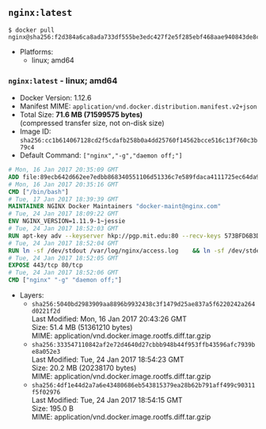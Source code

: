 ## `nginx:latest`

```console
$ docker pull nginx@sha256:f2d384a6ca8ada733df555be3edc427f2e5f285ebf468aae940843de8cf74645
```

-	Platforms:
	-	linux; amd64

### `nginx:latest` - linux; amd64

-	Docker Version: 1.12.6
-	Manifest MIME: `application/vnd.docker.distribution.manifest.v2+json`
-	Total Size: **71.6 MB (71599575 bytes)**  
	(compressed transfer size, not on-disk size)
-	Image ID: `sha256:cc1b614067128cd2f5cdafb258b0a4dd25760f14562bcce516c13f760c3b79c4`
-	Default Command: `["nginx","-g","daemon off;"]`

```dockerfile
# Mon, 16 Jan 2017 20:35:09 GMT
ADD file:89ecb642d662ee7edbb868340551106d51336c7e589fdaca4111725ec64da957 in / 
# Mon, 16 Jan 2017 20:35:16 GMT
CMD ["/bin/bash"]
# Tue, 17 Jan 2017 18:39:39 GMT
MAINTAINER NGINX Docker Maintainers "docker-maint@nginx.com"
# Tue, 24 Jan 2017 18:09:22 GMT
ENV NGINX_VERSION=1.11.9-1~jessie
# Tue, 24 Jan 2017 18:52:03 GMT
RUN apt-key adv --keyserver hkp://pgp.mit.edu:80 --recv-keys 573BFD6B3D8FBC641079A6ABABF5BD827BD9BF62 	&& echo "deb http://nginx.org/packages/mainline/debian/ jessie nginx" >> /etc/apt/sources.list 	&& apt-get update 	&& apt-get install --no-install-recommends --no-install-suggests -y 						ca-certificates 						nginx=${NGINX_VERSION} 						nginx-module-xslt 						nginx-module-geoip 						nginx-module-image-filter 						nginx-module-perl 						nginx-module-njs 						gettext-base 	&& rm -rf /var/lib/apt/lists/*
# Tue, 24 Jan 2017 18:52:04 GMT
RUN ln -sf /dev/stdout /var/log/nginx/access.log 	&& ln -sf /dev/stderr /var/log/nginx/error.log
# Tue, 24 Jan 2017 18:52:05 GMT
EXPOSE 443/tcp 80/tcp
# Tue, 24 Jan 2017 18:52:06 GMT
CMD ["nginx" "-g" "daemon off;"]
```

-	Layers:
	-	`sha256:5040bd2983909aa8896b9932438c3f1479d25ae837a5f6220242a264d0221f2d`  
		Last Modified: Mon, 16 Jan 2017 20:43:26 GMT  
		Size: 51.4 MB (51361210 bytes)  
		MIME: application/vnd.docker.image.rootfs.diff.tar.gzip
	-	`sha256:333547110842af2e72d4640d27cbbb948b44f953ffb43596afc7939be8a052e3`  
		Last Modified: Tue, 24 Jan 2017 18:54:23 GMT  
		Size: 20.2 MB (20238170 bytes)  
		MIME: application/vnd.docker.image.rootfs.diff.tar.gzip
	-	`sha256:4df1e44d2a7a6e43480686eb543815379ea28b62b791aff499c90311f5f02976`  
		Last Modified: Tue, 24 Jan 2017 18:54:15 GMT  
		Size: 195.0 B  
		MIME: application/vnd.docker.image.rootfs.diff.tar.gzip
